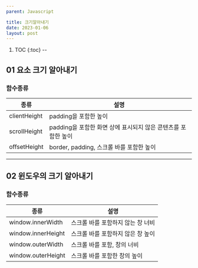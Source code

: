 ```yaml
---
parent: Javascript

title: 크기알아내기
date: 2023-01-06
layout: post
---
```


1. TOC
{:toc}
--

## 01 요소 크기 알아내기

### 함수종류

| 종류                                                                              | 설명                                                 |
| --------------------------------------------------------------------------------- | ---------------------------------------------------- |
|      clientHeight                                               |  padding을 포함한 높이|
|      scrollHeight                                               |  padding을 포함한 화면 상에 표시되지 않은 콘텐츠를 포함한 높이|
|      offsetHeight                                               |  border, padding, 스크롤 바를 포함한 높이|

---

## 02 윈도우의 크기 알아내기

### 함수종류


| 종류                                                                              | 설명                                                 |
| --------------------------------------------------------------------------------- | ---------------------------------------------------- |
|      window.innerWidth                                             |  스크롤 바를 포함하지 않는 창 너비
|      window.innerHeight                                            |  스크롤 바를 포함하지 않은 창 높이 |
|      window.outerWidth                                             |  스크롤 바를 포함, 창의 너비|
|      window.outerHeight                                            |   스크롤 바를 포함한  창의 높이|

